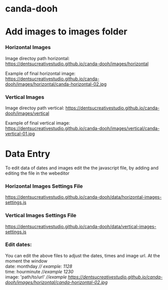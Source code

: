 # canda-dooh

# Add images to images folder

### Horizontal Images 

Image directoy path horizontal:
https://dentsucreativestudio.github.io/canda-dooh/images/horizontal

Example of final horizontal image:
https://dentsucreativestudio.github.io/canda-dooh/images/horizontal/canda-horizontal-02.jpg

### Vertical Images 

Image directoy path vertical:
https://dentsucreativestudio.github.io/canda-dooh/images/vertical

Example of final vertical image:
https://dentsucreativestudio.github.io/canda-dooh/images/vertical/canda-vertical-01.jpg


# Data Entry
To edit data of dates and images edit the the javascript file, by adding and editing the file in the webeditor

### Horizontal Images Settings File
https://dentsucreativestudio.github.io/canda-dooh/data/horizontal-images-settings.js

### Vertical Images Settings File
https://dentsucreativestudio.github.io/canda-dooh/data/vertical-images-settings.js

### Edit dates:
You can edit the above files to adjust the dates, times and image url. At the moment the window  <br>
date: monthday *// example: 1128* <br>
time: hourminute *//example 1230* <br>
image: 'path/to/url' *//example https://dentsucreativestudio.github.io/canda-dooh/images/horizontal/canda-horizontal-02.jpg* <br>

